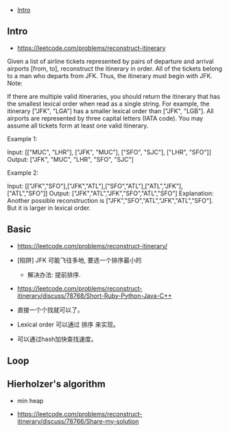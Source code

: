 - [Intro](#intro)

## Intro

- https://leetcode.com/problems/reconstruct-itinerary

Given a list of airline tickets represented by pairs of departure and arrival airports [from, to], reconstruct the itinerary in order. All of the tickets belong to a man who departs from JFK. Thus, the itinerary must begin with JFK.
Note:

If there are multiple valid itineraries, you should return the itinerary that has the smallest lexical order when read as a single string. For example, the itinerary ["JFK", "LGA"] has a smaller lexical order than ["JFK", "LGB"].
All airports are represented by three capital letters (IATA code).
You may assume all tickets form at least one valid itinerary.

Example 1:

Input: [["MUC", "LHR"], ["JFK", "MUC"], ["SFO", "SJC"], ["LHR", "SFO"]]
Output: ["JFK", "MUC", "LHR", "SFO", "SJC"]

Example 2:

Input: [["JFK","SFO"],["JFK","ATL"],["SFO","ATL"],["ATL","JFK"],["ATL","SFO"]]
Output: ["JFK","ATL","JFK","SFO","ATL","SFO"]
Explanation: Another possible reconstruction is ["JFK","SFO","ATL","JFK","ATL","SFO"].
             But it is larger in lexical order.




## Basic

- https://leetcode.com/problems/reconstruct-itinerary/

- [陷阱] JFK 可能飞往多地, 要选一个排序最小的
  - 解决办法: 提前排序.

- https://leetcode.com/problems/reconstruct-itinerary/discuss/78768/Short-Ruby-Python-Java-C++

- 直接一个个找就可以了。
- Lexical order 可以通过 排序 来实现。
- 可以通过hash加快查找速度。




## Loop




## Hierholzer's algorithm

+ min heap

- https://leetcode.com/problems/reconstruct-itinerary/discuss/78766/Share-my-solution